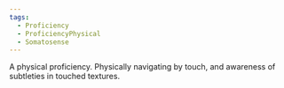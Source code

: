 ```yaml
---
tags:
  - Proficiency
  - ProficiencyPhysical
  - Somatosense
---
```

A physical proficiency. Physically navigating by touch, and awareness of subtleties in touched textures.